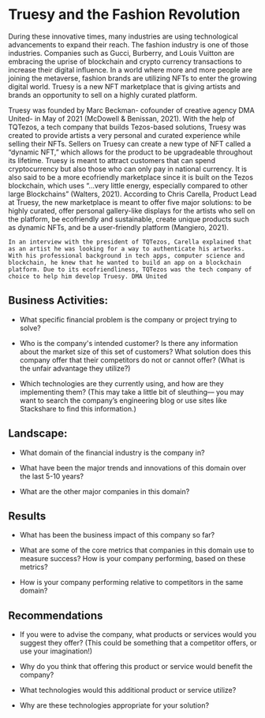 # Truesy and the Fashion Revolution

  During these innovative times, many industries are using technological advancements to expand their reach. The fashion industry is one of those industries. Companies such as Gucci, Burberry, and Louis Vuitton are embracing the uprise of blockchain and crypto currency transactions to increase their digital influence. In a world where more and more people are joining the metaverse, fashion brands are utilizing NFTs to enter the growing digital world. Truesy is a new NFT marketplace that is giving artists and brands an opportunity to sell on a highly curated platform. 

  Truesy was founded by Marc Beckman- cofounder of creative agency DMA United- in May of 2021 (McDowell & Benissan, 2021). With the help of TQTezos, a tech company that builds Tezos-based solutions, Truesy was created to provide artists a very personal and curated experience while selling their NFTs. Sellers on Truesy can create a new type of NFT called a “dynamic NFT,” which allows for the product to be upgradeable throughout its lifetime. Truesy is meant to attract customers that can spend cryptocurrency but also those who can only pay in national currency.  It is also said to be a more ecofriendly marketplace since it is built on the Tezos blockchain, which uses “…very little energy, especially compared to other large Blockchains” (Walters, 2021). According to Chris Carella, Product Lead at Truesy, the new marketplace is meant to offer five major solutions: to be highly curated, offer personal gallery-like displays for the artists who sell on the platform, be ecofriendly and sustainable, create unique products such as dynamic NFTs, and be a user-friendly platform (Mangiero, 2021).  
  
	In an interview with the president of TQTezos, Carella explained that as an artist he was looking for a way to authenticate his artworks. With his professional background in tech apps, computer science and blockchain, he knew that he wanted to build an app on a blockchain platform. Due to its ecofriendliness, TQTezos was the tech company of choice to help him develop Truesy. DMA United 

## Business Activities:

* What specific financial problem is the company or project trying to solve?

* Who is the company's intended customer?  Is there any information about the market size of this set of customers?
What solution does this company offer that their competitors do not or cannot offer? (What is the unfair advantage they utilize?)

* Which technologies are they currently using, and how are they implementing them? (This may take a little bit of sleuthing–– you may want to search the company’s engineering blog or use sites like Stackshare to find this information.)


## Landscape:

* What domain of the financial industry is the company in?

* What have been the major trends and innovations of this domain over the last 5-10 years?

* What are the other major companies in this domain?


## Results

* What has been the business impact of this company so far?

* What are some of the core metrics that companies in this domain use to measure success? How is your company performing, based on these metrics?

* How is your company performing relative to competitors in the same domain?


## Recommendations

* If you were to advise the company, what products or services would you suggest they offer? (This could be something that a competitor offers, or use your imagination!)

* Why do you think that offering this product or service would benefit the company?

* What technologies would this additional product or service utilize?

* Why are these technologies appropriate for your solution?


